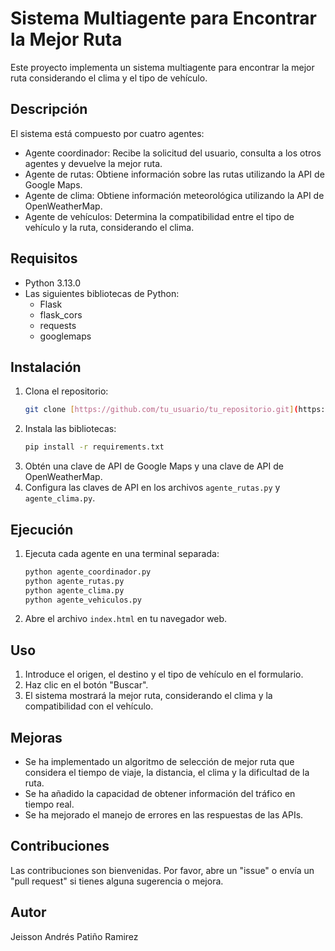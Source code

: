 # Sistema Multiagente para Encontrar la Mejor Ruta

Este proyecto implementa un sistema multiagente para encontrar la mejor ruta considerando el clima y el tipo de vehículo.

## Descripción

El sistema está compuesto por cuatro agentes:

*   Agente coordinador: Recibe la solicitud del usuario, consulta a los otros agentes y devuelve la mejor ruta.
*   Agente de rutas: Obtiene información sobre las rutas utilizando la API de Google Maps.
*   Agente de clima: Obtiene información meteorológica utilizando la API de OpenWeatherMap.
*   Agente de vehículos: Determina la compatibilidad entre el tipo de vehículo y la ruta, considerando el clima.

## Requisitos

*   Python 3.13.0
*   Las siguientes bibliotecas de Python:
    *   Flask
    *   flask_cors
    *   requests
    *   googlemaps

## Instalación

1.  Clona el repositorio:
    ```bash
    git clone [https://github.com/tu_usuario/tu_repositorio.git](https://github.com/tu_usuario/tu_repositorio.git)
    ```
2.  Instala las bibliotecas:
    ```bash
    pip install -r requirements.txt
    ```
3.  Obtén una clave de API de Google Maps y una clave de API de OpenWeatherMap.
4.  Configura las claves de API en los archivos `agente_rutas.py` y `agente_clima.py`.

## Ejecución

1.  Ejecuta cada agente en una terminal separada:
    ```bash
    python agente_coordinador.py
    python agente_rutas.py
    python agente_clima.py
    python agente_vehiculos.py
    ```
2.  Abre el archivo `index.html` en tu navegador web.

## Uso

1.  Introduce el origen, el destino y el tipo de vehículo en el formulario.
2.  Haz clic en el botón "Buscar".
3.  El sistema mostrará la mejor ruta, considerando el clima y la compatibilidad con el vehículo.

## Mejoras

*   Se ha implementado un algoritmo de selección de mejor ruta que considera el tiempo de viaje, la distancia, el clima y la dificultad de la ruta.
*   Se ha añadido la capacidad de obtener información del tráfico en tiempo real.
*   Se ha mejorado el manejo de errores en las respuestas de las APIs.

## Contribuciones

Las contribuciones son bienvenidas. Por favor, abre un "issue" o envía un "pull request" si tienes alguna sugerencia o mejora.

## Autor

Jeisson Andrés Patiño Ramirez
